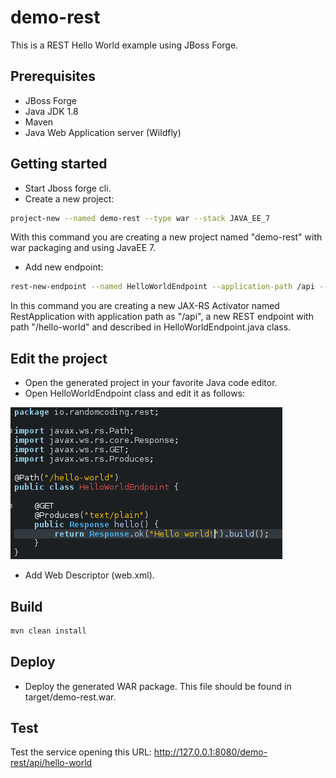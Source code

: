 # demo-rest
This is a REST Hello World example using JBoss Forge.

## Prerequisites
- JBoss Forge
- Java JDK 1.8
- Maven
- Java Web Application server (Wildfly)

## Getting started

- Start Jboss forge cli.
- Create a new project:
```bash
project-new --named demo-rest --type war --stack JAVA_EE_7
```
With this command you are creating a new project named "demo-rest" with war packaging and using JavaEE 7.
- Add new endpoint:
```bash
rest-new-endpoint --named HelloWorldEndpoint --application-path /api --path hello-world --target-package io.randomcoding.rest
```
In this command you are creating a new JAX-RS Activator named RestApplication with application path as "/api", a new REST endpoint with path "/hello-world" and described in HelloWorldEndpoint.java class.

## Edit the project

- Open the generated project in your favorite Java code editor.
- Open HelloWorldEndpoint class and edit it as follows:

![Demo](screenshots/edit1.png)

- Add Web Descriptor (web.xml).

## Build
```bash
mvn clean install
```

## Deploy
- Deploy the generated WAR package. This file should be found in target/demo-rest.war.

## Test

Test the service opening this URL: http://127.0.0.1:8080/demo-rest/api/hello-world

